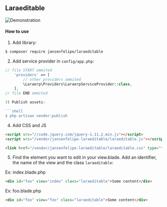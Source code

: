 ## Laraeditable

![Demonstration](https://github.com/jansenfelipe/laraeditable/raw/master/demo.gif "Demonstration")

#### How to use

1) Add library:

```sh
$ composer require jansenfelipe/laraeditable
```

2) Add service provider in `config/app.php`:
    
```php
// file START ommited
    'providers' => [
        // other providers ommited
        \Laraerp\Providers\LaraerpServiceProvider::class,
    ],
// file END ommited

3) Publish assets:

```shell
$ php artisan vendor:publish
```

4) Add CSS and JS

```html
<script src="//code.jquery.com/jquery-1.11.2.min.js"></script>
<script src="/vendor/jansenfelipe-laraeditable/laraeditable.js"></script>

<link href="/vendor/jansenfelipe-laraeditable/laraeditable.css" type="text/css" media="screen" rel="stylesheet">
```

5) Find the element you want to edit in your view.blade. Add an identifier, the name of the view and the class `laraeditable`:

Ex: index.blade.php

```html
<div id="foo" view="index" class="laraeditable">Some content</div>
```
Ex: foo.blade.php

```html
<div id="foo" view="foo" class="laraeditable">Some content</div>
```
